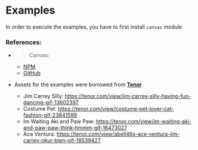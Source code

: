 # Examples

In order to execute the examples, you have to first install `canvas` module

### References:

- > Canvas:

  - [NPM](https://npmjs.com/package/canvas)
  - [GitHub](https://github.com/Automattic/node-canvas.git)

- Assets for the examples were borrowed from **[Tenor](https://tenor.com/)**
  - Jim Carrey Silly: https://tenor.com/view/jim-carrey-silly-having-fun-dancing-gif-13602397
  - Costume Pet: https://tenor.com/view/costume-pet-lover-cat-fashion-gif-23841599
  - Im Waiting Aki and Paw Paw: https://tenor.com/view/im-waiting-aki-and-paw-paw-think-hmmm-gif-16473027
  - Ace Ventura: https://tenor.com/view/abell46s-ace-ventura-jim-carrey-okur-bien-gif-18539427
